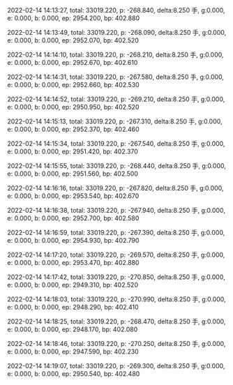 2022-02-14 14:13:27, total: 33019.220, p: -268.840, delta:8.250 手, g:0.000, e: 0.000, b: 0.000, ep: 2954.200, bp: 402.880

2022-02-14 14:13:49, total: 33019.220, p: -268.090, delta:8.250 手, g:0.000, e: 0.000, b: 0.000, ep: 2952.070, bp: 402.520

2022-02-14 14:14:10, total: 33019.220, p: -268.210, delta:8.250 手, g:0.000, e: 0.000, b: 0.000, ep: 2952.670, bp: 402.610

2022-02-14 14:14:31, total: 33019.220, p: -267.580, delta:8.250 手, g:0.000, e: 0.000, b: 0.000, ep: 2952.660, bp: 402.530

2022-02-14 14:14:52, total: 33019.220, p: -269.210, delta:8.250 手, g:0.000, e: 0.000, b: 0.000, ep: 2950.950, bp: 402.520

2022-02-14 14:15:13, total: 33019.220, p: -267.310, delta:8.250 手, g:0.000, e: 0.000, b: 0.000, ep: 2952.370, bp: 402.460

2022-02-14 14:15:34, total: 33019.220, p: -267.540, delta:8.250 手, g:0.000, e: 0.000, b: 0.000, ep: 2951.420, bp: 402.370

2022-02-14 14:15:55, total: 33019.220, p: -268.440, delta:8.250 手, g:0.000, e: 0.000, b: 0.000, ep: 2951.560, bp: 402.500

2022-02-14 14:16:16, total: 33019.220, p: -267.820, delta:8.250 手, g:0.000, e: 0.000, b: 0.000, ep: 2953.540, bp: 402.670

2022-02-14 14:16:38, total: 33019.220, p: -267.940, delta:8.250 手, g:0.000, e: 0.000, b: 0.000, ep: 2952.700, bp: 402.580

2022-02-14 14:16:59, total: 33019.220, p: -267.390, delta:8.250 手, g:0.000, e: 0.000, b: 0.000, ep: 2954.930, bp: 402.790

2022-02-14 14:17:20, total: 33019.220, p: -269.570, delta:8.250 手, g:0.000, e: 0.000, b: 0.000, ep: 2953.470, bp: 402.880

2022-02-14 14:17:42, total: 33019.220, p: -270.850, delta:8.250 手, g:0.000, e: 0.000, b: 0.000, ep: 2949.310, bp: 402.520

2022-02-14 14:18:03, total: 33019.220, p: -270.990, delta:8.250 手, g:0.000, e: 0.000, b: 0.000, ep: 2948.290, bp: 402.410

2022-02-14 14:18:25, total: 33019.220, p: -268.470, delta:8.250 手, g:0.000, e: 0.000, b: 0.000, ep: 2948.170, bp: 402.080

2022-02-14 14:18:46, total: 33019.220, p: -270.250, delta:8.250 手, g:0.000, e: 0.000, b: 0.000, ep: 2947.590, bp: 402.230

2022-02-14 14:19:07, total: 33019.220, p: -269.300, delta:8.250 手, g:0.000, e: 0.000, b: 0.000, ep: 2950.540, bp: 402.480